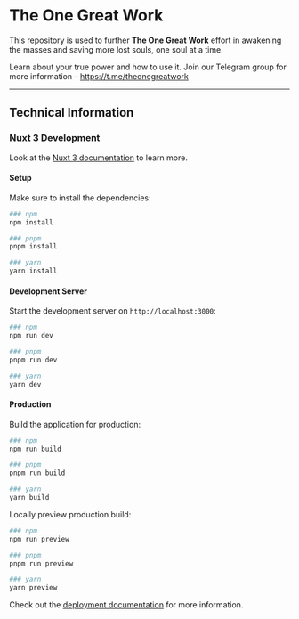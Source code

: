 # The One Great Work

This repository is used to further __The One Great Work__ effort in awakening the masses and saving more lost souls, one soul at a time.

Learn about your true power and how to use it. Join our Telegram group for more information - https://t.me/theonegreatwork

---

## Technical Information

### Nuxt 3 Development

Look at the [Nuxt 3 documentation](https://nuxt.com/docs/getting-started/introduction) to learn more.

#### Setup

Make sure to install the dependencies:

```bash
### npm
npm install

### pnpm
pnpm install

### yarn
yarn install
```

#### Development Server

Start the development server on `http://localhost:3000`:

```bash
### npm
npm run dev

### pnpm
pnpm run dev

### yarn
yarn dev
```

#### Production

Build the application for production:

```bash
### npm
npm run build

### pnpm
pnpm run build

### yarn
yarn build
```

Locally preview production build:

```bash
### npm
npm run preview

### pnpm
pnpm run preview

### yarn
yarn preview
```

Check out the [deployment documentation](https://nuxt.com/docs/getting-started/deployment) for more information.
